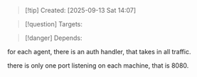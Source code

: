 
>[!tip] Created: [2025-09-13 Sat 14:07]

>[!question] Targets: 

>[!danger] Depends: 

for each agent, there is an auth handler, that takes in all traffic.

there is only one port listening on each machine, that is 8080.

